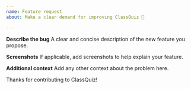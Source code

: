```yaml
---
name: Feature request
about: Make a clear demand for improving ClassQuiz 💪

---
```


**Describe the bug**
A clear and concise description of the new feature you propose.


**Screenshots**
If applicable, add screenshots to help explain your feature.

**Additional context**
Add any other context about the problem here.

Thanks for contributing to ClassQuiz!
